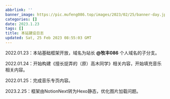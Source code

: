 ```yaml
---
abbrlink: ''
banner_image: https://pic.mufeng086.top/images/2023/02/25/banner-day.jpg
categories: []
date: 2023.1.23
tags: []
title: 本站建设日志
updated: Sat, 25 Feb 2023 08:55:03 GMT
---
```

2022.01.23：本站基础框架开放，域名为站长 **@牧丰086** 个人域名的子分支。

2022.01.24：开始构建《擅长捉弄的（原）高木同学》相关内容，开始填充音乐相关内容。

2022.01.25：完成音乐专页内容。

2023.2.25：框架由NotionNext转为Hexo静态，优化图片加载问题。
